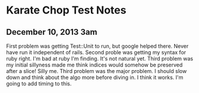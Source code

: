 Karate Chop Test Notes
======================

December 10, 2013 3am
---------------------
First problem was getting Test::Unit to run, but google helped there. Never have run it independent of rails.
Second proble was getting my syntax for ruby right. I'm bad at ruby I'm finding. It's not natural yet.
Third problem was my initial sillyness made me think indices would somehow be preserved after a slice! Silly me.
Third problem was the major problem. I should slow down and think about the algo more before diving in. I think it works.
I'm going to add timing to this.
